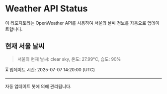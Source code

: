 
# Weather API Status

이 리포지토리는 OpenWeather API를 사용하여 서울의 날씨 정보를 자동으로 업데이트합니다.

## 현재 서울 날씨
> 서울의 현재 날씨: clear sky, 온도: 27.99°C, 습도: 90%

⏳ 업데이트 시간: 2025-07-07 14:20:00 (UTC)

---
자동 업데이트 봇에 의해 관리됩니다.
